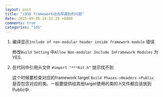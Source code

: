 ```yaml
---
layout: post
title: "iOS8 framework动态库遇到的问题"
date: 2015-09-08 14:32:29 +0800
comments: true
categories: "iOS"
---
```


1. 编译显示`Include of non-modular header inside framework module` 错误
 
 	 修改`Build Setting` 中`Allow Non-modular Include InFramework Modules` 为YES.
 
 
2. 在代码中引用头文件 `#import "***Kit.h"` 提示找不到
			
	这个时候要检查对应的framework target `Build Phases->Headers->Public` 是否包含对应的类。一般要提供给其他target使用的类的.h文件都应该放到Public中.
 